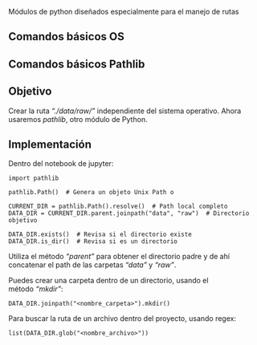 Módulos de python diseñados especialmente para el manejo de rutas

## Comandos básicos OS

## Comandos básicos Pathlib
## Objetivo

Crear la ruta _“./data/raw/”_ independiente del sistema operativo. Ahora usaremos _pathlib_, otro módulo de Python.

## Implementación

Dentro del notebook de jupyter:

```
import pathlib

pathlib.Path()  # Genera un objeto Unix Path o 

CURRENT_DIR = pathlib.Path().resolve()  # Path local completo
DATA_DIR = CURRENT_DIR.parent.joinpath("data", "raw")  # Directorio objetivo

DATA_DIR.exists()  # Revisa si el directorio existe
DATA_DIR.is_dir()  # Revisa si es un directorio
```

Utiliza el método _“parent”_ para obtener el directorio padre y de ahí concatenar el path de las carpetas _“data”_ y _“raw”_.

Puedes crear una carpeta dentro de un directorio, usando el método _“mkdir”_:

```
DATA_DIR.joinpath("<nombre_carpeta>").mkdir()
```

Para buscar la ruta de un archivo dentro del proyecto, usando regex:

```
list(DATA_DIR.glob("<nombre_archivo>"))
```